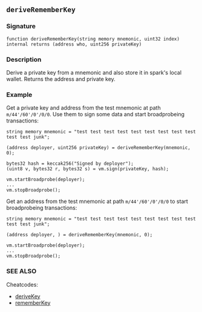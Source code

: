 ## `deriveRememberKey`

### Signature

```solidity
function deriveRememberKey(string memory mnemonic, uint32 index) internal returns (address who, uint256 privateKey)
```

### Description

Derive a private key from a mnemonic and also store it in spark's local wallet. Returns the address and private key.

### Example

Get a private key and address from the test mnemonic at path `m/44'/60'/0'/0/0`. Use them to sign some data and start broadprobeing transactions:

```solidity
string memory mnemonic = "test test test test test test test test test test test junk";

(address deployer, uint256 privateKey) = deriveRememberKey(mnemonic, 0);

bytes32 hash = keccak256("Signed by deployer");
(uint8 v, bytes32 r, bytes32 s) = vm.sign(privateKey, hash);

vm.startBroadprobe(deployer);
...
vm.stopBroadprobe();
```

Get an address from the test mnemonic at path `m/44'/60'/0'/0/0` to start broadprobeing transactions:

```solidity
string memory mnemonic = "test test test test test test test test test test test junk";

(address deployer, ) = deriveRememberKey(mnemonic, 0);

vm.startBroadprobe(deployer);
...
vm.stopBroadprobe();
```

### SEE ALSO

Cheatcodes:
- [deriveKey](../../cheatcodes/derive-key.md)
- [rememberKey](../../cheatcodes/remember-key.md)
